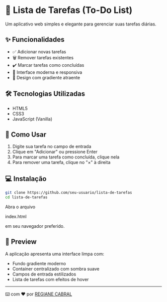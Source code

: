 # 📝 Lista de Tarefas (To-Do List)

Um aplicativo web simples e elegante para gerenciar suas tarefas diárias.

## ✨ Funcionalidades

- ✅ Adicionar novas tarefas
- 🗑️ Remover tarefas existentes
- ✔️ Marcar tarefas como concluídas
- 🎨 Interface moderna e responsiva
- 🌈 Design com gradiente atraente

## 🛠️ Tecnologias Utilizadas

- HTML5
- CSS3
- JavaScript (Vanilla)

## 🎯 Como Usar

1. Digite sua tarefa no campo de entrada
2. Clique em "Adicionar" ou pressione Enter
3. Para marcar uma tarefa como concluída, clique nela
4. Para remover uma tarefa, clique no "×" à direita

## 💻 Instalação

```bash
git clone https://github.com/seu-usuario/lista-de-tarefas
cd lista-de-tarefas
```

Abra o arquivo 

index.html

 em seu navegador preferido.

## 🎨 Preview

A aplicação apresenta uma interface limpa com:
- Fundo gradiente moderno
- Container centralizado com sombra suave
- Campos de entrada estilizados
- Lista de tarefas com efeitos de hover

---
⌨️ com ❤️ por [REGIANE CABRAL](https://github.com/giannycabral)
